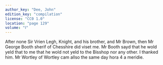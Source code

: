 ```yaml
---
author_key: "Dee, John"
edition_key: "compilation"
license: "CC0 1.0"
location: "page 129"
volume: "Ⅰ"
---
```

After none Sir Vrien Legh, Knight, and his brother, and Mr Brown, then Mr
George Booth sherif of Chesshire did viset me. Mr Booth sayd that he wold yeld
that to me that he wold not yeld to the Bisshop nor any other. I thanked him.
Mr Wortley of Wortley cam allso the same day hora 4 a meridie.
